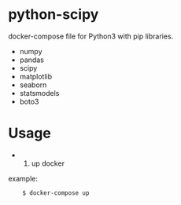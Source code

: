 python-scipy
====

docker-compose file for Python3 with pip libraries.

- numpy
- pandas
- scipy
- matplotlib
- seaborn
- statsmodels
- boto3

# Usage

- 1. up docker

example:

```bash
    $ docker-compose up
```
